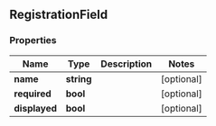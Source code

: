 ## RegistrationField

### Properties
Name | Type | Description | Notes
------------ | ------------- | ------------- | -------------
**name** | **string** |  | [optional] 
**required** | **bool** |  | [optional] 
**displayed** | **bool** |  | [optional] 


